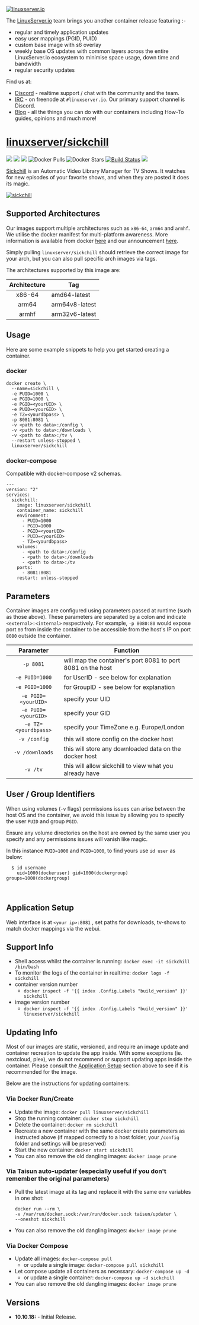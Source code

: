 [![linuxserver.io](https://raw.githubusercontent.com/linuxserver/docker-templates/master/linuxserver.io/img/linuxserver_medium.png)](https://linuxserver.io)

The [LinuxServer.io](https://linuxserver.io) team brings you another container release featuring :-

 * regular and timely application updates
 * easy user mappings (PGID, PUID)
 * custom base image with s6 overlay
 * weekly base OS updates with common layers across the entire LinuxServer.io ecosystem to minimise space usage, down time and bandwidth
 * regular security updates

Find us at:
* [Discord](https://discord.gg/YWrKVTn) - realtime support / chat with the community and the team.
* [IRC](https://irc.linuxserver.io) - on freenode at `#linuxserver.io`. Our primary support channel is Discord.
* [Blog](https://blog.linuxserver.io) - all the things you can do with our containers including How-To guides, opinions and much more!

# [linuxserver/sickchill](https://github.com/linuxserver/docker-sickchill)
[![](https://img.shields.io/discord/354974912613449730.svg?logo=discord&label=LSIO%20Discord&style=flat-square)](https://discord.gg/YWrKVTn)
[![](https://images.microbadger.com/badges/version/linuxserver/sickchill.svg)](https://microbadger.com/images/linuxserver/sickchill "Get your own version badge on microbadger.com")
[![](https://images.microbadger.com/badges/image/linuxserver/sickchill.svg)](https://microbadger.com/images/linuxserver/sickchill "Get your own version badge on microbadger.com")
![Docker Pulls](https://img.shields.io/docker/pulls/linuxserver/sickchill.svg)
![Docker Stars](https://img.shields.io/docker/stars/linuxserver/sickchill.svg)
[![Build Status](https://ci.linuxserver.io/buildStatus/icon?job=Docker-Pipeline-Builders/docker-sickchill/master)](https://ci.linuxserver.io/job/Docker-Pipeline-Builders/job/docker-sickchill/job/master/)
[![](https://lsio-ci.ams3.digitaloceanspaces.com/linuxserver/sickchill/latest/badge.svg)](https://lsio-ci.ams3.digitaloceanspaces.com/linuxserver/sickchill/latest/index.html)

[Sickchill](https://github.com/SickChill/SickChill) is an Automatic Video Library Manager for TV Shows. It watches for new episodes of your favorite shows, and when they are posted it does its magic. 


[![sickchill](https://raw.githubusercontent.com/linuxserver/docker-templates/master/linuxserver.io/img/sickrage-banner.png)](https://github.com/SickChill/SickChill)

## Supported Architectures

Our images support multiple architectures such as `x86-64`, `arm64` and `armhf`. We utilise the docker manifest for multi-platform awareness. More information is available from docker [here](https://github.com/docker/distribution/blob/master/docs/spec/manifest-v2-2.md#manifest-list) and our announcement [here](https://blog.linuxserver.io/2019/02/21/the-lsio-pipeline-project/). 

Simply pulling `linuxserver/sickchill` should retrieve the correct image for your arch, but you can also pull specific arch images via tags.

The architectures supported by this image are:

| Architecture | Tag |
| :----: | --- |
| x86-64 | amd64-latest |
| arm64 | arm64v8-latest |
| armhf | arm32v6-latest |


## Usage

Here are some example snippets to help you get started creating a container.

### docker

```
docker create \
  --name=sickchill \
  -e PUID=1000 \
  -e PGID=1000 \
  -e PGID=<yourUID> \
  -e PUID=<yourGID> \
  -e TZ=<yourdbpass> \
  -p 8081:8081 \
  -v <path to data>:/config \
  -v <path to data>:/downloads \
  -v <path to data>:/tv \
  --restart unless-stopped \
  linuxserver/sickchill
```


### docker-compose

Compatible with docker-compose v2 schemas.

```
---
version: "2"
services:
  sickchill:
    image: linuxserver/sickchill
    container_name: sickchill
    environment:
      - PUID=1000
      - PGID=1000
      - PGID=<yourUID>
      - PUID=<yourGID>
      - TZ=<yourdbpass>
    volumes:
      - <path to data>:/config
      - <path to data>:/downloads
      - <path to data>:/tv
    ports:
      - 8081:8081
    restart: unless-stopped
```

## Parameters

Container images are configured using parameters passed at runtime (such as those above). These parameters are separated by a colon and indicate `<external>:<internal>` respectively. For example, `-p 8080:80` would expose port `80` from inside the container to be accessible from the host's IP on port `8080` outside the container.

| Parameter | Function |
| :----: | --- |
| `-p 8081` | will map the container's port 8081 to port 8081 on the host |
| `-e PUID=1000` | for UserID - see below for explanation |
| `-e PGID=1000` | for GroupID - see below for explanation |
| `-e PGID=<yourUID>` | specify your UID |
| `-e PUID=<yourGID>` | specify your GID |
| `-e TZ=<yourdbpass>` | specify your TimeZone e.g. Europe/London |
| `-v /config` | this will store config on the docker host |
| `-v /downloads` | this will store any downloaded data on the docker host |
| `-v /tv` | this will allow sickchill to view what you already have |

## User / Group Identifiers

When using volumes (`-v` flags) permissions issues can arise between the host OS and the container, we avoid this issue by allowing you to specify the user `PUID` and group `PGID`.

Ensure any volume directories on the host are owned by the same user you specify and any permissions issues will vanish like magic.

In this instance `PUID=1000` and `PGID=1000`, to find yours use `id user` as below:

```
  $ id username
    uid=1000(dockeruser) gid=1000(dockergroup) groups=1000(dockergroup)
```


&nbsp;
## Application Setup

Web interface is at `<your ip>:8081` , set paths for downloads, tv-shows to match docker mappings via the webui.



## Support Info

* Shell access whilst the container is running: `docker exec -it sickchill /bin/bash`
* To monitor the logs of the container in realtime: `docker logs -f sickchill`
* container version number 
  * `docker inspect -f '{{ index .Config.Labels "build_version" }}' sickchill`
* image version number
  * `docker inspect -f '{{ index .Config.Labels "build_version" }}' linuxserver/sickchill`

## Updating Info

Most of our images are static, versioned, and require an image update and container recreation to update the app inside. With some exceptions (ie. nextcloud, plex), we do not recommend or support updating apps inside the container. Please consult the [Application Setup](#application-setup) section above to see if it is recommended for the image.  
  
Below are the instructions for updating containers:  
  
### Via Docker Run/Create
* Update the image: `docker pull linuxserver/sickchill`
* Stop the running container: `docker stop sickchill`
* Delete the container: `docker rm sickchill`
* Recreate a new container with the same docker create parameters as instructed above (if mapped correctly to a host folder, your `/config` folder and settings will be preserved)
* Start the new container: `docker start sickchill`
* You can also remove the old dangling images: `docker image prune`

### Via Taisun auto-updater (especially useful if you don't remember the original parameters)
* Pull the latest image at its tag and replace it with the same env variables in one shot:
  ```
  docker run --rm \
  -v /var/run/docker.sock:/var/run/docker.sock taisun/updater \
  --oneshot sickchill
  ```
* You can also remove the old dangling images: `docker image prune`

### Via Docker Compose
* Update all images: `docker-compose pull`
  * or update a single image: `docker-compose pull sickchill`
* Let compose update all containers as necessary: `docker-compose up -d`
  * or update a single container: `docker-compose up -d sickchill`
* You can also remove the old dangling images: `docker image prune`

## Versions

* **10.10.18:** - Initial Release.

